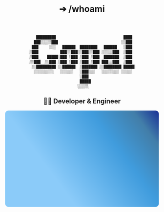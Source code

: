 <div align="center">
  <h1> ➔ /whoami </h1> 

```



   █████████                               ████ 
  ███░░░░░███                             ░░███ 
 ███     ░░░   ██████  ████████   ██████   ░███ 
░███          ███░░███░░███░░███ ░░░░░███  ░███ 
░███    █████░███ ░███ ░███ ░███  ███████  ░███ 
░░███  ░░███ ░███ ░███ ░███ ░███ ███░░███  ░███ 
 ░░█████████ ░░██████  ░███████ ░░████████ █████
  ░░░░░░░░░   ░░░░░░   ░███░░░   ░░░░░░░░ ░░░░░ 
                       ░███                     
                       █████                    
                      ░░░░░                     

  ```

  
  ## 👨‍💻 Developer & Engineer
  <!-- Add some badges -->
  
  <!-- GitHub stats -->
 ![GitHub Stats](assets/badge.svg)
</div>
<!--
**Gopal-G0/Gopal-G0** is a ✨ _special_ ✨ repository because its `README.md` (this file) appears on your GitHub profile.

Here are some ideas to get you started:

- 🔭 I’m currently working on ...
- 🌱 I’m currently learning ...
- 👯 I’m looking to collaborate on ...
- 🤔 I’m looking for help with ...
- 💬 Ask me about ...
- 📫 How to reach me: ...
- 😄 Pronouns: ...
- ⚡ Fun fact: ...
-->
